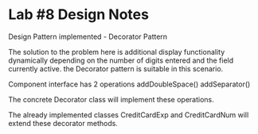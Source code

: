 # Lab #8 Design Notes

Design Pattern implemented - Decorator Pattern

The solution to the problem here is additional display functionality dynamically depending on the number of digits entered and the field currently active. 
the Decorator pattern is suitable in this scenario. 

Component interface has 2 operations
addDoubleSpace()
addSeparator()

The concrete Decorator class will implement these operations. 

The already implemented classes CreditCardExp and CreditCardNum will extend these decorator methods. 
